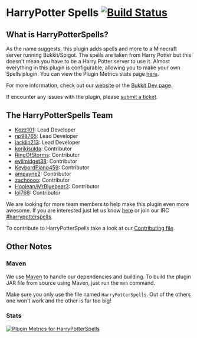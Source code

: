 # HarryPotter Spells [![Build Status](https://travis-ci.org/HarryPotterSpells/HarryPotterSpells.svg?branch=master)](https://travis-ci.org/HarryPotterSpells/HarryPotterSpells)

## What is HarryPotterSpells? ##

As the name suggests, this plugin adds spells and more to a Minecraft server running Bukkit/Spigot. The spells are taken from Harry Potter but this doesn't mean you have to be a Harry Potter server to use it. Almost everything in this plugin is configurable, allowing you to make your own Spells plugin. You can view the Plugin Metrics stats page [here](http://mcstats.org/plugin/HarryPotterSpells).

For more information, check out our [website](http://harrypotterspells.tk/) or the [Bukkit Dev page](http://dev.bukkit.org/server-mods/harrypotterspells).

If encounter any issues with the plugin, please [submit a ticket](https://github.com/HarryPotterSpells/HarryPotterSpells/issues).

## The HarryPotterSpells Team ##

+ [Kezz101](http://forums.bukkit.org/members/kezz101.90637645/): Lead Developer
+ [np98765](http://forums.bukkit.org/members/np98765.17954/): Lead Developer
+ [jacklin213](https://forums.bukkit.org/members/jacklin213.103857/): Lead Developer
+ [korikisulda](http://forums.bukkit.org/members/korikisulda.90675487/): Contributor
+ [RingOfStorms](http://forums.bukkit.org/members/ringofstorms.52391/): Contributor
+ [evilmidget38](http://forums.bukkit.org/members/evilmidget38.97830/): Contributor
+ [KeybordPiano459](http://forums.bukkit.org/members/keybordpiano459.90643667/): Contributor
+ [ampayne2](http://forums.bukkit.org/members/ampayne2.90675729/): Contributor
+ [zachoooo](http://forums.bukkit.org/members/zachoooo.1858/): Contributor
+ [Hoolean/MrBluebear3](http://forums.bukkit.org/members/hoolean.90699782/): Contributor
+ [lol768](https://forums.bukkit.org/members/lol768.90686461/): Contributor

We are looking for more team members to help make this plugin even more awesome. If you are interested just let us know [here](http://forums.bukkit.org/threads/harrypotterspells.149902/) or join our IRC [#harrypotterspells](http://webchat.esper.net/?channels=#harrypotterspells).

To contribute to HarryPotterSpells take a look at our [Contributing file](https://github.com/HarryPotterSpells/HarryPotterSpells/blob/master/CONTRIBUTING.md).

## Other Notes ##

### Maven ###

We use [Maven](http://maven.apache.org/) to handle our dependencies and building. To build the plugin JAR file from source using Maven, just run the `mvn` command.
  
Make sure you only use the file named `HarryPotterSpells`. Out of the others one won't work and the other is far too big!

### Stats ###
[![Plugin Metrics for HarryPotterSpells](http://i.mcstats.org/HarryPotterSpells/Global+Statistics.png)](http://mcstats.org/plugin/HarryPotterSpells)


